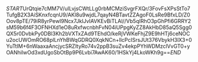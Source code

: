 $START$UrQtqie7cMM7V/uILvjsCWtLLg0rbMCMziSvgrFXQr/3FovFsXPsStTo7TufgB2X3AiSKnxfcqnU9/AKl8u9wjdL7qayN4BTavtZZAgoF0LsRe9BfxLD/Z0Oov8pTE/79iR8yrPewI9Ncx7JklJvIAVKEvBiTLAl//Vb5qIRhO3pGhPfi6GRRY2sM59b6f4F3OFNHXd1eO8uRxfwcnbhFvN04iUPpgKyZZ8AkHbD85aQ5Sgg0QX5r0DvbkPy0DBl3Kh2bVXTxZAd9TEhdO/keRjVWKeFhjZ9E9hHTj6ceNOCu2ocUWOmRO68plLnYhBWqGDRQ0XqkNCn+llcPcISrsJUt376VbykH3lX3+0YuTtIM+6nWaaxaAncjycSRZItyRo74v2ppB3suZv4ekpPYhWDMzclVvGT0+yOANhilwOd3xdUgoSbOtBp9P6Lvbi7AwAK60/1HSkYj4LkoWKh9g==$END$